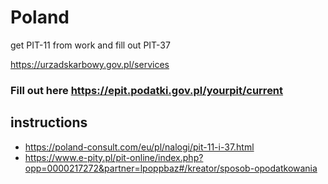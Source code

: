 # Poland

get PIT-11 from work and fill out PIT-37

<https://urzadskarbowy.gov.pl/services>

### Fill out here  <https://epit.podatki.gov.pl/yourpit/current>

## instructions

* <https://poland-consult.com/eu/pl/nalogi/pit-11-i-37.html>
* <https://www.e-pity.pl/pit-online/index.php?opp=0000217272&partner=lpoppbaz#/kreator/sposob-opodatkowania>
